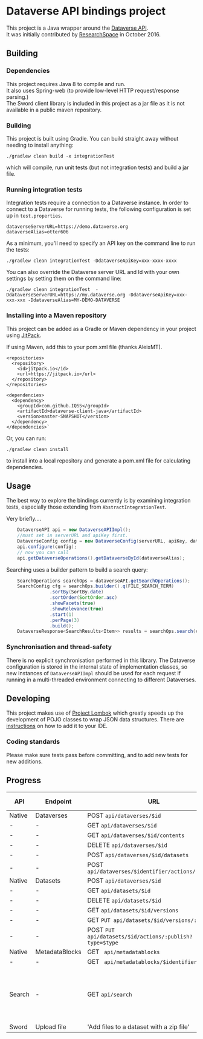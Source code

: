 # Dataverse API bindings project

This project is a Java wrapper around the [Dataverse  API](http://guides.dataverse.org/en/4.2/api/).  
It was initially contributed by [ResearchSpace](www.researchspace.com) in October 2016.

## Building 

### Dependencies 

This project requires Java 8 to compile and run.  
It also uses Spring-web (to provide low-level HTTP request/response parsing.)    
The Sword client library is included in this project as a jar file as it is not available
 in a public maven repository.

### Building 

This project is built using Gradle. You can build straight away without needing to install anything:

    ./gradlew clean build -x integrationTest
   
which will compile, run unit tests (but not integration tests) and build a jar file.

### Running integration tests

Integration tests require a connection to  a Dataverse instance.
In order to connect to a Dataverse for running tests, the following configuration is set up in `test.properties`.

    dataverseServerURL=https://demo.dataverse.org
    dataverseAlias=otter606
    
As a minimum, you'll need to specify an API key on the command line to run the tests:

    ./gradlew clean integrationTest -DdataverseApiKey=xxx-xxxx-xxxx

You can also override the Dataverse server URL and Id with your own settings by setting them on the command line:

    ./gradlew clean integrationTest  -DdataverseServerURL=https://my.dataverse.org -DdataverseApiKey=xxx-xxx-xxx -DdataverseAlias=MY-DEMO-DATAVERSE
    
### Installing into a Maven repository

This project can be added as a Gradle or Maven dependency in your project using [JitPack](https://jitpack.io).

If using Maven, add this to your pom.xml file (thanks AleixMT).

```
<repositories>
  <repository>
    <id>jitpack.io</id>
    <url>https://jitpack.io</url>
  </repository>
</repositories>

<dependencies>
  <dependency>
    <groupId>com.github.IQSS</groupId>
    <artifactId>dataverse-client-java</artifactId>
    <version>master-SNAPSHOT</version>
  </dependency>
</dependencies>`
```


Or, you can run:

    ./gradlew clean install
    
to install into a local repository and generate a pom.xml file for calculating dependencies.
    
## Usage

The best way to explore the bindings currently is by examining integration tests, especially those extending from `AbstractIntegrationTest`.

Very briefly....

```java
    DataverseAPI api = new DataverseAPIImpl();
    //must set in serverURL and apiKey first.
    DataverseConfig config = new DataverseConfig(serverURL, apiKey, dataverseAlias);
    api.configure(config);
    // now you can call
    api.getDataverseOperations().getDataverseById(dataverseAlias);
```

Searching uses a builder pattern to build a search query:

```java
    SearchOperations searchOps = dataverseAPI.getSearchOperations();
    SearchConfig cfg = searchOps.builder().q(FILE_SEARCH_TERM)
				.sortBy(SortBy.date)
				.sortOrder(SortOrder.asc)
				.showFacets(true)
				.showRelevance(true)
				.start(1)
				.perPage(3)
				.build();
    DataverseResponse<SearchResults<Item>> results = searchOps.search(cfg);
```

### Synchronisation and thread-safety

There is no explicit synchronisation performed in this library. The Dataverse configuration is stored in the 
internal state of  implementation classes, so new instances of `DataverseAPIImpl` should be used for each request if running in a multi-threaded environment connecting to different Dataverses.
    
## Developing

This project makes use of [Project Lombok](https://projectlombok.org) which greatly speeds up the development of POJO classes to wrap JSON data structures. There are [instructions](https://projectlombok.org/features/index.html) on how to add it to your IDE.

### Coding standards

Please make sure tests pass before committing, and to add new tests for new additions.

## Progress

API | Endpoint | URL | Implemented ?| Notes 
------|----------|-----|--------------|-------
Native|Dataverses | POST `api/dataverses/$id` | Y| - 
| -   | -         | GET `api/dataverses/$id` | Y | -
| -   | -         | GET `api/dataverses/$id/contents` | Y | -
| -   | -         | DELETE `api/dataverses/$id` | Y | -
| -   | -         | POST `api/dataverses/$id/datasets` | Y | -
| -   | -         | POST `api/dataverses/$identifier/actions/:publish` | Y | -
Native|Datasets | POST `api/dataverses/$id` | Y| -
| -   | -         | GET `api/datasets/$id` | Y | -
| -   | -         | DELETE `api/datasets/$id` | Y | -
| -   | -         | GET `api/datasets/$id/versions` | Y | -
| -   | -         | GET `PUT api/datasets/$id/versions/:draft?` | Y | -
| -   | -         | POST `PUT api/datasets/$id/actions/:publish?type=$type` | Y | -
Native|MetadataBlocks | GET ` api/metadatablocks` | Y| -
| -   | -         | GET ` api/metadatablocks/$identifier` | Y| -
Search | - | GET `api/search` | In progress | All query params supported, optional data not returned yet.
Sword | Upload file | 'Add files to a dataset with a zip file' | Y | -
